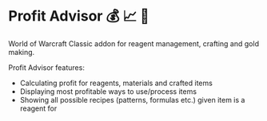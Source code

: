 # Profit Advisor :moneybag: :chart_with_upwards_trend: :scroll:
World of Warcraft Classic addon for reagent management, crafting and gold making.

Profit Advisor features:
* Calculating profit for reagents, materials and crafted items
* Displaying most profitable ways to use/process items
* Showing all possible recipes (patterns, formulas etc.) given item is a reagent for

<!-- ![Preview](http://jaliborc.com/images/addons/large/ludwig/search-beauty.jpg) -->

<!-- [![Install](http://jaliborc.com/images/external/twitch_client.png)](https://www.curseforge.com/wow/addons/ludwig/download?client=y) [![Patreon](http://jaliborc.com/images/external/patreon.png#1)](https://www.patreon.com/jaliborc) -->

